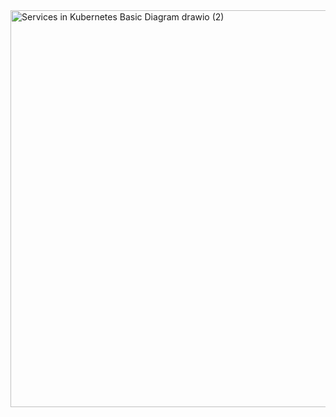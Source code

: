 <img width="1300" height="635" alt="Services in Kubernetes Basic Diagram drawio (2)" src="https://github.com/user-attachments/assets/4082386d-add6-4f0e-8f2e-3650358e378c" />
